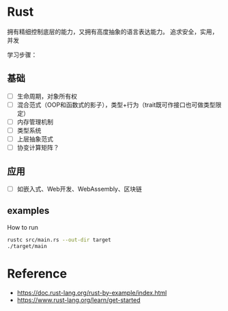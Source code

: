 # Rust

拥有精细控制底层的能力，又拥有高度抽象的语言表达能力。
追求安全，实用，并发

学习步骤：
## 基础
- [ ] 生命周期，对象所有权
- [ ] 混合范式（OOP和函数式的影子），类型+行为（trait既可作接口也可做类型限定）
- [ ] 内存管理机制
- [ ] 类型系统
- [ ] 上层抽象范式
- [ ] 协变计算矩阵？

## 应用
- [ ] 如嵌入式、Web开发、WebAssembly、区块链
## examples
How to run
```bash
rustc src/main.rs --out-dir target
./target/main
```
# Reference
* https://doc.rust-lang.org/rust-by-example/index.html
* https://www.rust-lang.org/learn/get-started